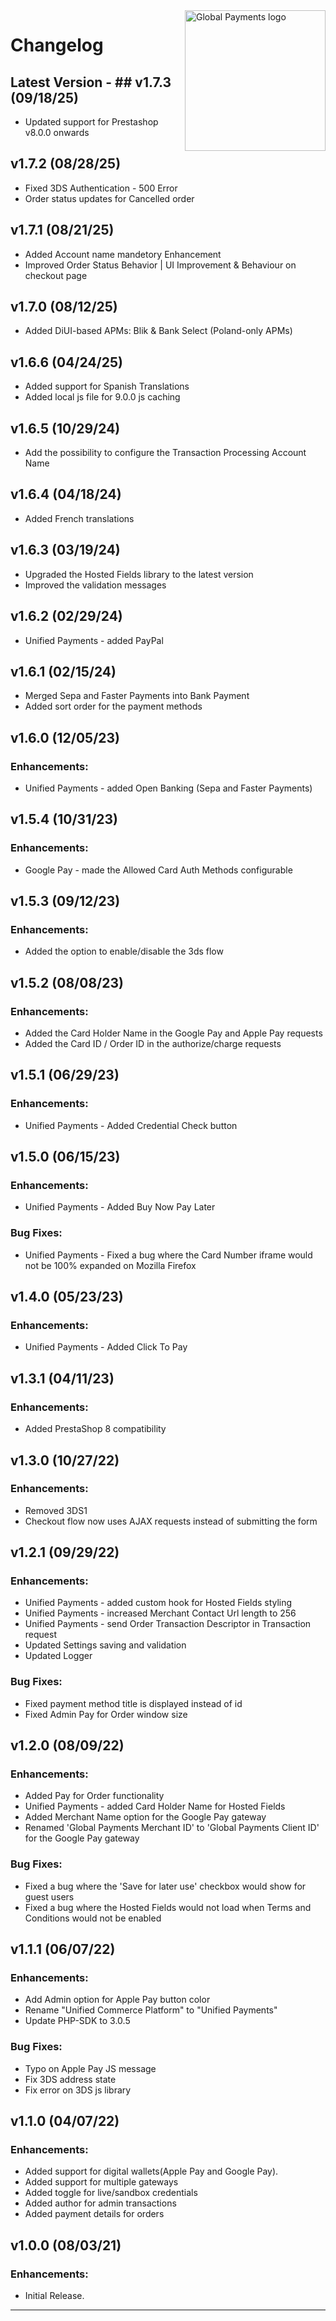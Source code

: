 <a href="https://github.com/globalpayments" target="_blank">
    <img src="https://avatars.githubusercontent.com/u/25797248?s=200&v=4" alt="Global Payments logo" title="Global Payments" align="right" width="225" />
</a>

# Changelog

## Latest Version - ## v1.7.3 (09/18/25)
- Updated support for Prestashop v8.0.0 onwards

## v1.7.2 (08/28/25)
- Fixed 3DS Authentication - 500 Error
- Order status updates for Cancelled order

## v1.7.1 (08/21/25)
- Added Account name mandetory Enhancement
- Improved Order Status Behavior | UI Improvement & Behaviour on checkout page

## v1.7.0 (08/12/25)
- Added DiUI-based APMs: Blik & Bank Select (Poland-only APMs)

## v1.6.6 (04/24/25)
- Added support for Spanish Translations
- Added local js file for 9.0.0 js caching

## v1.6.5 (10/29/24)
- Add the possibility to configure the Transaction Processing Account Name

## v1.6.4 (04/18/24)
- Added French translations

## v1.6.3 (03/19/24)
- Upgraded the Hosted Fields library to the latest version
- Improved the validation messages

## v1.6.2 (02/29/24)
- Unified Payments - added PayPal

## v1.6.1 (02/15/24)
- Merged Sepa and Faster Payments into Bank Payment
- Added sort order for the payment methods

## v1.6.0 (12/05/23)
### Enhancements:
- Unified Payments - added Open Banking (Sepa and Faster Payments)

## v1.5.4 (10/31/23)
### Enhancements:
- Google Pay - made the Allowed Card Auth Methods configurable

## v1.5.3 (09/12/23)
### Enhancements:
- Added the option to enable/disable the 3ds flow

## v1.5.2 (08/08/23)
### Enhancements:
- Added the Card Holder Name in the Google Pay and Apple Pay requests
- Added the Card ID / Order ID in the authorize/charge requests

## v1.5.1 (06/29/23)
### Enhancements:
- Unified Payments - Added Credential Check button

## v1.5.0 (06/15/23)
### Enhancements:
- Unified Payments - Added Buy Now Pay Later

### Bug Fixes:
- Unified Payments - Fixed a bug where the Card Number iframe would not be 100% expanded on Mozilla Firefox

## v1.4.0 (05/23/23)
### Enhancements:
- Unified Payments - Added Click To Pay

## v1.3.1 (04/11/23)
### Enhancements:
- Added PrestaShop 8 compatibility

## v1.3.0 (10/27/22)
### Enhancements:
- Removed 3DS1
- Checkout flow now uses AJAX requests instead of submitting the form

## v1.2.1 (09/29/22)
### Enhancements:
- Unified Payments - added custom hook for Hosted Fields styling
- Unified Payments - increased Merchant Contact Url length to 256
- Unified Payments - send Order Transaction Descriptor in Transaction request
- Updated Settings saving and validation
- Updated Logger

### Bug Fixes:
- Fixed payment method title is displayed instead of id
- Fixed Admin Pay for Order window size

## v1.2.0 (08/09/22)
### Enhancements:
- Added Pay for Order functionality
- Unified Payments - added Card Holder Name for Hosted Fields
- Added Merchant Name option for the Google Pay gateway
- Renamed 'Global Payments Merchant ID' to 'Global Payments Client ID' for the Google Pay gateway

### Bug Fixes:
- Fixed a bug where the 'Save for later use' checkbox would show for guest users
- Fixed a bug where the Hosted Fields would not load when Terms and Conditions would not be enabled

## v1.1.1 (06/07/22)
### Enhancements:
- Add Admin option for Apple Pay button color
- Rename "Unified Commerce Platform" to "Unified Payments"
- Update PHP-SDK to 3.0.5

### Bug Fixes:
- Typo on Apple Pay JS message
- Fix 3DS address state
- Fix error on 3DS js library

## v1.1.0 (04/07/22)
### Enhancements:
- Added support for digital wallets(Apple Pay and Google Pay).
- Added support for multiple gateways
- Added toggle for live/sandbox credentials
- Added author for admin transactions
- Added payment details for orders

## v1.0.0 (08/03/21)
### Enhancements:
- Initial Release.

---

